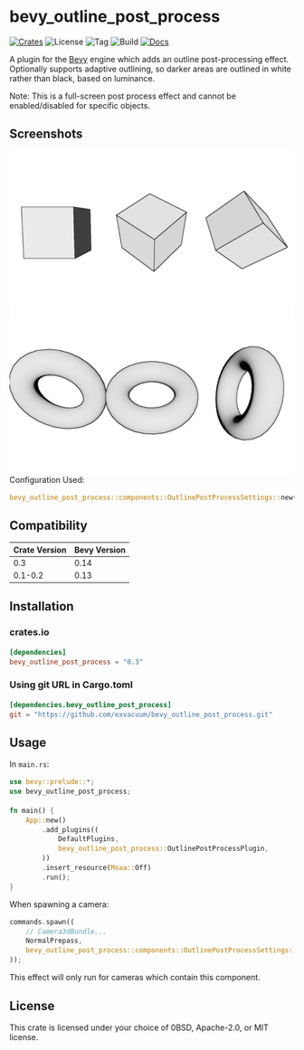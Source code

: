 # bevy_outline_post_process

[![Crates](https://img.shields.io/crates/v/bevy_outline_post_process)](https://crates.io/crates/bevy_outline_post_process)
![License](https://img.shields.io/badge/license-0BSD%2FMIT%2FApache-blue.svg)
![Tag](https://img.shields.io/github/v/tag/exvacuum/bevy_outline_post_process)
![Build](https://img.shields.io/github/actions/workflow/status/exvacuum/bevy_outline_post_process/rust.yml)
[![Docs](https://img.shields.io/docsrs/bevy_outline_post_process)](https://exvacuum.github.io/bevy_outline_post_process)

A plugin for the [Bevy](https://bevyengine.org) engine which adds an outline post-processing effect. Optionally supports adaptive outlining, so darker areas are outlined in white rather than black, based on luminance.

Note: This is a full-screen post process effect and cannot be enabled/disabled for specific objects.

## Screenshots
![](./doc/screenshot.png)
![](./doc/screenshot_smooth.png)
Configuration Used:
```rs
bevy_outline_post_process::components::OutlinePostProcessSettings::new(2.0, 0.0, false);
```
## Compatibility

| Crate Version | Bevy Version |
|---            |---           |
| 0.3           | 0.14         |
| 0.1-0.2       | 0.13         |

## Installation

### crates.io
```toml
[dependencies]
bevy_outline_post_process = "0.3"
```

### Using git URL in Cargo.toml
```toml
[dependencies.bevy_outline_post_process]
git = "https://github.com/exvacuum/bevy_outline_post_process.git"
```

## Usage

In `main.rs`:
```rs
use bevy::prelude::*;
use bevy_outline_post_process;

fn main() {
    App::new()
        .add_plugins((
            DefaultPlugins,
            bevy_outline_post_process::OutlinePostProcessPlugin,
        ))
        .insert_resource(Msaa::Off)
        .run();
}
```

When spawning a camera:
```rs
commands.spawn((
    // Camera3dBundle...
    NormalPrepass,
    bevy_outline_post_process::components::OutlinePostProcessSettings::new(2.0, 0.0, false);
));
```

This effect will only run for cameras which contain this component.

## License

This crate is licensed under your choice of 0BSD, Apache-2.0, or MIT license.

